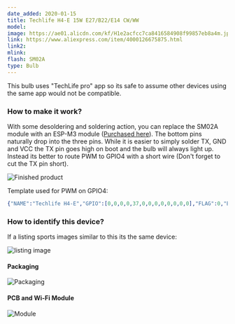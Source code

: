 ```yaml
---
date_added: 2020-01-15
title: Techlife H4-E 15W E27/B22/E14 CW/WW
model: 
image: https://ae01.alicdn.com/kf/H1e2acfcc7ca8416584908f99857eb8a4m.jpg
link: https://www.aliexpress.com/item/4000126675875.html
link2: 
mlink: 
flash: SM02A
type: Bulb
---
```

This bulb uses "TechLife pro" app so its safe to assume other devices using the same app would not be compatible. 

### How to make it work?
With some desoldering and soldering action, you can replace the SM02A module with an ESP-M3 module ([Purchased here](https://cleanuri.com/K1Qjz8)). The bottom pins naturally drop into the three pins. While it is easier to simply solder TX, GND and VCC the TX pin goes high on boot and the bulb will always light up. Instead its better to route PWM to GPIO4 with a short wire (Don't forget to cut the TX pin short).

![Finished product](https://user-images.githubusercontent.com/5904370/72474499-2c65d400-37e9-11ea-8d75-280b33db330f.png)

Template used for PWM on GPIO4:
```erlang
{"NAME":"Techlife H4-E","GPIO":[0,0,0,0,37,0,0,0,0,0,0,0,0],"FLAG":0,"BASE":18}
```
### How to identify this device? 
If a listing sports images similar to this its the same device:

![listing image](https://ae01.alicdn.com/kf/H33bb8d22a04f4e11a6b9506f2e4026f9i.jpg)

#### Packaging
![Packaging](https://user-images.githubusercontent.com/5904370/72423383-75377180-3784-11ea-8576-268495d38414.png)

#### PCB and Wi-Fi Module
![Module](https://user-images.githubusercontent.com/5904370/72423554-c34c7500-3784-11ea-9ac9-918e354a48da.png)

